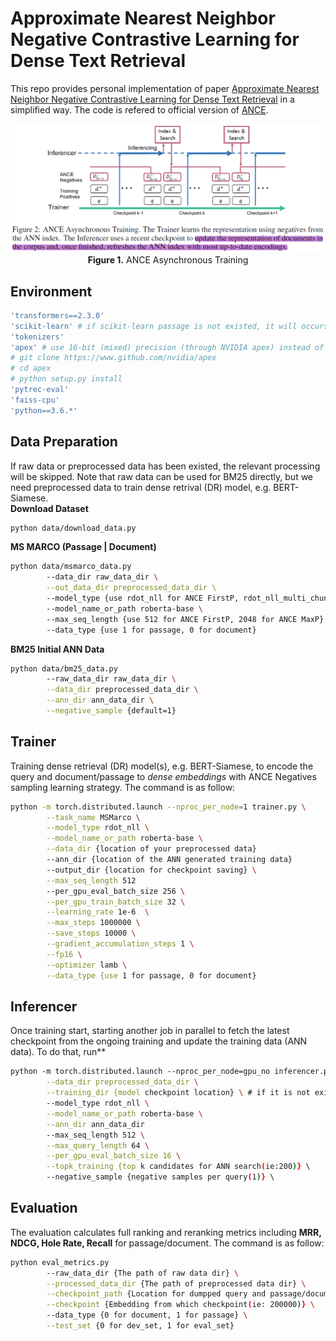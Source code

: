 # Approximate Nearest Neighbor Negative Contrastive Learning for Dense Text Retrieval

This repo provides personal implementation of paper [Approximate Nearest Neighbor Negative Contrastive Learning for Dense Text Retrieval](https://arxiv.org/pdf/2007.00808.pdf) in a simplified way. The code is refered to official version of [ANCE](https://github.com/microsoft/ANCE).

<p align="center">
  <img src="data/ance.png" alt="ANCE" width="700">
  <br>
  <b>Figure 1.</b> ANCE Asynchronous Training
</p>

<!-- The architecture of data is as follows:
```bash
ANCE
|--data
    |--MSMARCO
        |--doc        # raw data
        |--passage    # raw data
        |--ann_data_* # preprocessed data (*_split* files have been removed)
``` -->

## Environment
```bash
'transformers==2.3.0' 
'scikit-learn' # if scikit-learn passage is not existed, it will occurs the bug of "ImportError: from transformers import glue_compute_metrics"
'tokenizers'
'apex' # use 16-bit (mixed) precision (through NVIDIA apex) instead of 32-bit
# git clone https://www.github.com/nvidia/apex
# cd apex
# python setup.py install
'pytrec-eval'
'faiss-cpu'
'python==3.6.*'
```
## Data Preparation
If raw data or preprocessed data has been existed, the relevant processing will be skipped. Note that raw data can be used for BM25 directly, but we need preprocessed data to train dense retrival (DR) model, e.g. BERT-Siamese.  
**Download Dataset**
```bash
python data/download_data.py
```

**MS MARCO (Passage | Document)**
```bash
python data/msmarco_data.py 
        --data_dir raw_data_dir \
        --out_data_dir preprocessed_data_dir \ 
        --model_type {use rdot_nll for ANCE FirstP, rdot_nll_multi_chunk for ANCE MaxP} \ 
        --model_name_or_path roberta-base \ 
        --max_seq_length {use 512 for ANCE FirstP, 2048 for ANCE MaxP} \ 
        --data_type {use 1 for passage, 0 for document}
```

**BM25 Initial ANN Data**
```bash
python data/bm25_data.py
        --raw_data_dir raw_data_dir \
        --data_dir preprocessed_data_dir \
        --ann_dir ann_data_dir \
        --negative_sample {default=1}
```
## Trainer
Training dense retrieval (DR) model(s), e.g. BERT-Siamese, to encode the query and document/passage to *dense embeddings* with ANCE Negatives sampling learning strategy. The command is as follow:
```bash
python -m torch.distributed.launch --nproc_per_node=1 trainer.py \
        --task_name MSMarco \
        --model_type rdot_nll \
        --model_name_or_path roberta-base \
        --data_dir {location of your preprocessed data}  
        --ann_dir {location of the ANN generated training data}
        --output_dir {location for checkpoint saving} \
        --max_seq_length 512 
        --per_gpu_eval_batch_size 256 \
        --per_gpu_train_batch_size 32 \
        --learning_rate 1e-6  \
        --max_steps 1000000 \
        --save_steps 10000 \
        --gradient_accumulation_steps 1 \
        --fp16 \
        --optimizer lamb \
        --data_type {use 1 for passage, 0 for document}
```
## Inferencer
Once training start, starting another job in parallel to fetch the latest checkpoint from the ongoing training and update the training data (ANN data). To do that, run**
```bash
python -m torch.distributed.launch --nproc_per_node=gpu_no inferencer.py \
        --data_dir preprocessed_data_dir \
        --training_dir {model checkpoint location} \ # if it is not existed, it will be pretrained checkpoint location automatically. 
        --model_type rdot_nll \
        --model_name_or_path roberta-base \
        --ann_dir ann_data_dir
        --max_seq_length 512 \
        --max_query_length 64 \
        --per_gpu_eval_batch_size 16 \
        --topk_training {top k candidates for ANN search(ie:200)} \ 
        --negative_sample {negative samples per query(1)} \ 
```

## Evaluation
The evaluation calculates full ranking and reranking metrics including **MRR, NDCG, Hole Rate, Recall** for passage/document. The command is as follow:
```bash  
python eval_metrics.py      
        --raw_data_dir {The path of raw data dir} \
        --processed_data_dir {The path of preprocessed data dir} \
        --checkpoint_path {Location for dumpped query and passage/document embeddings which is output_dir} \
        --checkpoint {Embedding from which checkpoint(ie: 200000)} \
        --data_type {0 for document, 1 for passage} \
        --test_set {0 for dev_set, 1 for eval_set}
```